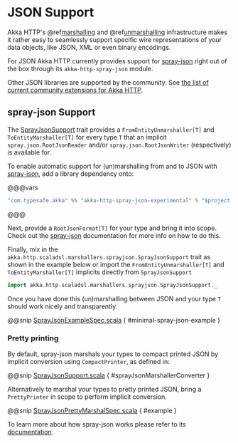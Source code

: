 <a id="akka-http-spray-json"></a>
# JSON Support

Akka HTTP's @ref[marshalling](marshalling.md#http-marshalling-scala) and @ref[unmarshalling](unmarshalling.md#http-unmarshalling-scala) infrastructure makes it rather easy to seamlessly support specific wire representations of your data objects, like JSON, XML or even binary encodings.

For JSON Akka HTTP currently provides support for [spray-json] right out of the box through its `akka-http-spray-json` module.

Other JSON libraries are supported by the community. See [the list of current community extensions for Akka HTTP](http://akka.io/community/#extensions-to-akka-http).

## spray-json Support

The [SprayJsonSupport](@github@/akka-http-marshallers-scala/akka-http-spray-json/src/main/scala/akka/http/scaladsl/marshallers/sprayjson/SprayJsonSupport.scala) trait provides a `FromEntityUnmarshaller[T]` and `ToEntityMarshaller[T]` for every type `T`
that an implicit `spray.json.RootJsonReader` and/or `spray.json.RootJsonWriter` (respectively) is available for.

To enable automatic support for (un)marshalling from and to JSON with [spray-json], add a library dependency onto:

@@@vars
```sbt
"com.typesafe.akka" %% "akka-http-spray-json-experimental" % "$project.version$"`
```
@@@

Next, provide a `RootJsonFormat[T]` for your type and bring it into scope. Check out the [spray-json] documentation for more info on how to do this.

Finally, mix in the `akka.http.scaladsl.marshallers.sprayjson.SprayJsonSupport` trait as shown in the example below or import the `FromEntityUnmarshaller[T]` and `ToEntityMarshaller[T]` implicits directly from `SprayJsonSupport`

```scala
import akka.http.scaladsl.marshallers.sprayjson.SprayJsonSupport._
```

Once you have done this (un)marshalling between JSON and your type `T` should work nicely and transparently.

@@snip [SprayJsonExampleSpec.scala](../../../../../test/scala/docs/http/scaladsl/SprayJsonExampleSpec.scala) { #minimal-spray-json-example }

### Pretty printing

By default, spray-json marshals your types to compact printed JSON by implicit conversion using `CompactPrinter`, as defined in:

@@snip [SprayJsonSupport.scala](../../../../../../../akka-http-marshallers-scala/akka-http-spray-json/src/main/scala/akka/http/scaladsl/marshallers/sprayjson/SprayJsonSupport.scala) { #sprayJsonMarshallerConverter }

Alternatively to marshal your types to pretty printed JSON, bring a `PrettyPrinter` in scope to perform implicit conversion.

@@snip [SprayJsonPrettyMarshalSpec.scala](../../../../../test/scala/docs/http/scaladsl/SprayJsonPrettyMarshalSpec.scala) { #example }

To learn more about how spray-json works please refer to its [documentation][spray-json].

[spray-json]: https://github.com/spray/spray-json
